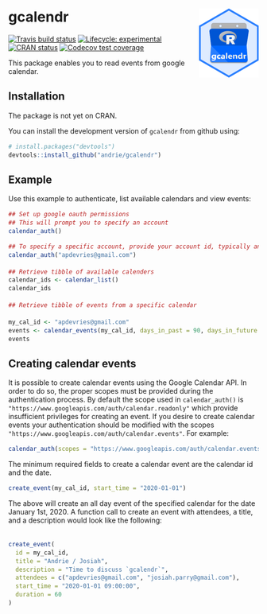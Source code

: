 
<!-- README.md is generated from README.Rmd. Please edit that file -->

# gcalendr <img src='man/figures/logo.png' align="right" height="139" />

<!-- badges: start -->

[![Travis build
status](https://travis-ci.org/andrie/gcalendr.svg?branch=master)](https://travis-ci.org/andrie/gcalendr)
[![Lifecycle:
experimental](https://img.shields.io/badge/lifecycle-experimental-orange.svg)](https://www.tidyverse.org/lifecycle/#experimental)
[![CRAN
status](https://www.r-pkg.org/badges/version/gcalendr)](https://cran.r-project.org/package=gcalendr)
[![Codecov test
coverage](https://codecov.io/gh/andrie/gcalendr/branch/master/graph/badge.svg)](https://codecov.io/gh/andrie/gcalendr?branch=master)
<!-- badges: end -->

This package enables you to read events from google calendar.

## Installation

The package is not yet on CRAN.

You can install the development version of `gcalendr` from github using:

``` r
# install.packages("devtools")
devtools::install_github("andrie/gcalendr")
```

## Example

Use this example to authenticate, list available calendars and view
events:

``` r
## Set up google oauth permissions
## This will prompt you to specify an account
calendar_auth()
```

``` r
## To specify a specific account, provide your account id, typically an email address
calendar_auth("apdevries@gmail.com")

## Retrieve tibble of available calenders
calendar_ids <- calendar_list()
calendar_ids

## Retrieve tibble of events from a specific calendar

my_cal_id <- "apdevries@gmail.com"
events <- calendar_events(my_cal_id, days_in_past = 90, days_in_future = 90)
events
```

## Creating calendar events

It is possible to create calendar events using the Google Calendar API.
In order to do so, the proper scopes must be provided during the
authentication process. By default the scope used in `calendar_auth()`
is `"https://www.googleapis.com/auth/calendar.readonly"` which provide
insufficient privileges for creating an event. If you desire to create
calendar events your authentication should be modified with the scopes
`"https://www.googleapis.com/auth/calendar.events"`. For example:

``` r
calendar_auth(scopes = "https://www.googleapis.com/auth/calendar.events")
```

The minimum required fields to create a calendar event are the calendar
id and the date.

``` r
create_event(my_cal_id, start_time = "2020-01-01")
```

The above will create an all day event of the specified calendar for the
date January 1st, 2020. A function call to create an event with
attendees, a title, and a description would look like the following:

``` r

create_event(
  id = my_cal_id,
  title = "Andrie / Josiah",
  description = "Time to discuss `gcalendr`",
  attendees = c("apdevries@gmail.com", "josiah.parry@gmail.com"),
  start_time = "2020-01-01 09:00:00",
  duration = 60
)
```
